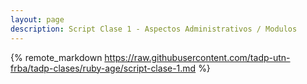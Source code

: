 ```yaml
---
layout: page
description: Script Clase 1 - Aspectos Administrativos / Modulos
---
```


{% remote_markdown https://raw.githubusercontent.com/tadp-utn-frba/tadp-clases/ruby-age/script-clase-1.md %}
